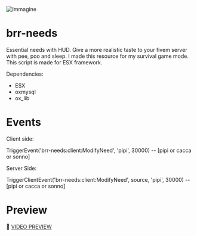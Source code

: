![Immagine](https://r2.fivemanage.com/U0ult3ptgFxO6kTpmb6mn/brr-needs.png)

# brr-needs
Essential needs with HUD. Give a more realistic taste to your fivem server with pee, poo and sleep. I made this resource for my survival game mode. This script is made for ESX framework.

Dependencies:
- ESX
- oxmysql
- ox_lib

# Events

Client side:

TriggerEvent('brr-needs:client:ModifyNeed', 'pipi', 30000) -- [pipi or cacca or sonno]

Server Side:

TriggerClientEvent('brr-needs:client:ModifyNeed', source, 'pipi', 30000) -- [pipi or cacca or sonno]

# Preview

🎥 [VIDEO PREVIEW](https://www.youtube.com/watch?v=uJ1kJWPaXWw)
